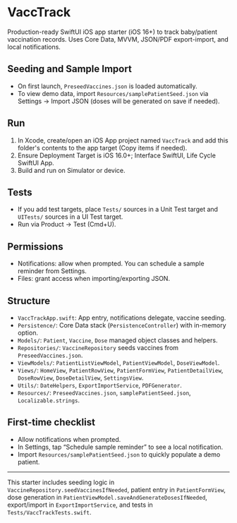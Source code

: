 # VaccTrack

Production-ready SwiftUI iOS app starter (iOS 16+) to track baby/patient vaccination records. Uses Core Data, MVVM, JSON/PDF export-import, and local notifications.

## Seeding and Sample Import
- On first launch, `PreseedVaccines.json` is loaded automatically.
- To view demo data, import `Resources/samplePatientSeed.json` via Settings → Import JSON (doses will be generated on save if needed).

## Run
1. In Xcode, create/open an iOS App project named `VaccTrack` and add this folder's contents to the app target (Copy items if needed).
2. Ensure Deployment Target is iOS 16.0+; Interface SwiftUI, Life Cycle SwiftUI App.
3. Build and run on Simulator or device.

## Tests
- If you add test targets, place `Tests/` sources in a Unit Test target and `UITests/` sources in a UI Test target.
- Run via Product → Test (Cmd+U).

## Permissions
- Notifications: allow when prompted. You can schedule a sample reminder from Settings.
- Files: grant access when importing/exporting JSON.

## Structure
- `VaccTrackApp.swift`: App entry, notifications delegate, vaccine seeding.
- `Persistence/`: Core Data stack (`PersistenceController`) with in-memory option.
- `Models/`: `Patient`, `Vaccine`, `Dose` managed object classes and helpers.
- `Repositories/`: `VaccineRepository` seeds vaccines from `PreseedVaccines.json`.
- `ViewModels/`: `PatientListViewModel`, `PatientViewModel`, `DoseViewModel`.
- `Views/`: `HomeView`, `PatientRowView`, `PatientFormView`, `PatientDetailView`, `DoseRowView`, `DoseDetailView`, `SettingsView`.
- `Utils/`: `DateHelpers`, `ExportImportService`, `PDFGenerator`.
- `Resources/`: `PreseedVaccines.json`, `samplePatientSeed.json`, `Localizable.strings`.

## First-time checklist
- Allow notifications when prompted.
- In Settings, tap “Schedule sample reminder” to see a local notification.
- Import `Resources/samplePatientSeed.json` to quickly populate a demo patient.

---

This starter includes seeding logic in `VaccineRepository.seedVaccinesIfNeeded`, patient entry in `PatientFormView`, dose generation in `PatientViewModel.saveAndGenerateDosesIfNeeded`, export/import in `ExportImportService`, and tests in `Tests/VaccTrackTests.swift`.
